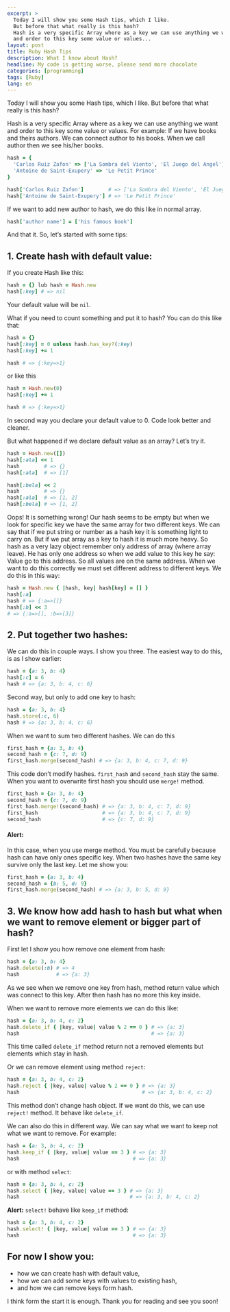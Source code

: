 ```yaml
---
excerpt: >
  Today I will show you some Hash tips, which I like.
  But before that what really is this hash?
  Hash is a very specific Array where as a key we can use anything we want
  and order to this key some value or values...
layout: post
title: Ruby Hash Tips
description: What I know about Hash?
headline: My code is getting worse, please send more chocolate
categories: [programming]
tags: [Ruby]
lang: en
---
```


Today I will show you some Hash tips, which I like. But before that what really is this hash?

Hash is a very specific Array where as a key we can use anything we want and order to this key some value or values. For example: If we have books and theirs authors. We can connect author to his books. When we call author then we see his/her books.

```ruby
hash = {
  'Carlos Ruiz Zafon' => ['La Sombra del Viento', 'El Juego del Angel'],
  'Antoine de Saint-Exupery' => 'Le Petit Prince'
}

hash['Carlos Ruiz Zafon']        # => ['La Sombra del Viento', 'El Juego del Angel']
hash['Antoine de Saint-Exupery'] # => 'Le Petit Prince'
```

If we want to add new author to hash, we do this like in normal array.

```ruby
hash['author name'] = ['his famous book']
```

And that it. So, let’s started with some tips:

## 1. Create hash with default value:

If you create Hash like this:

```ruby
hash = {} lub hash = Hash.new
hash[:key] # => nil
```

Your default value will be `nil`.

What if you need to count something and put it to hash?
You can do this like that:

```ruby
hash = {}
hash[:key] = 0 unless hash.has_key?(:key)
hash[:key] += 1

hash # => {:key=>1}
```

or like this

```ruby
hash = Hash.new(0)
hash[:key] += 1

hash # => {:key=>1}
```

In second way you declare your default value to 0. Code look better and cleaner.

But what happened if we declare default value as an array? Let’s try it.

```ruby
hash = Hash.new([])
hash[:ala] << 1
hash        # => {}
hash[:ala]  # => [1]

hash[:bela] << 2
hash        # => {}
hash[:ala]  # => [1, 2]
hash[:bela] # => [1, 2]
```

Oops! It is something wrong! Our hash seems to be empty but when we look for specific key we have the same array for two different keys. We can say that if we put string or number as a hash key it is something light to carry on. But if we put array as a key to hash it is much more heavy. So hash as a very lazy object remember only address of array (where array leave). He has only one address so when we add value to this key he say: Value go to this address. So all values are on the same address. When we want to do this correctly we must set different address to different keys. We do this in this way:

```ruby
hash = Hash.new { |hash, key| hash[key] = [] }
hash[:a]
hash # => {:a=>[]}
hash[:b] << 3
# => {:a=>[], :b=>[3]}
```

## 2. Put together two hashes:

We can do this in couple ways. I show you three. The easiest way to do this, is as I show earlier:

```ruby
hash = {a: 3, b: 4}
hash[:c] = 6
hash # => {a: 3, b: 4, c: 6}
```

Second way, but only to add one key to hash:

```ruby
hash = {a: 3, b: 4}
hash.store(:c, 6)
hash # => {a: 3, b: 4, c: 6}
```

When we want to sum two different hashes. We can do this

```ruby
first_hash = {a: 3, b: 4}
second_hash = {c: 7, d: 9}
first_hash.merge(second_hash) # => {a: 3, b: 4, c: 7, d: 9}
```

This code don’t modify hashes. `first_hash` and `second_hash` stay the same. When you want to overwrite first hash you should use `merge!` method.

```ruby
first_hash = {a: 3, b: 4}
second_hash = {c: 7, d: 9}
first_hash.merge!(second_hash) # => {a: 3, b: 4, c: 7, d: 9}
first_hash                     # => {a: 3, b: 4, c: 7, d: 9}
second_hash                    # => {c: 7, d: 9}
```

#### Alert:
In this case, when you use merge method. You must be carefully because hash can have only ones specific key. When two hashes have the same key survive only the last key. Let me show you:

```ruby
first_hash = {a: 3, b: 4}
second_hash = {b: 5, d: 9}
first_hash.merge(second_hash) # => {a: 3, b: 5, d: 9}
```

## 3. We know how add hash to hash but what when we want to remove element or bigger part of hash?

First let I show you how remove one element from hash:

```ruby
hash = {a: 3, b: 4}
hash.delete(:b) # => 4
hash            # => {a: 3}
```

As we see when we remove one key from hash, method return value which was connect to this key. After then hash has no more this key inside.

When we want to remove more elements we can do this like:

```ruby
hash = {a: 3, b: 4, c: 2}
hash.delete_if { |key, value| value % 2 == 0 } # => {a: 3}
hash                                           # => {a: 3}
```

This time called `delete_if` method return not a removed elements but elements which stay in hash.

Or we can remove element using method `reject`:

```ruby
hash = {a: 3, b: 4, c: 2}
hash.reject { |key, value| value % 2 == 0 } # => {a: 3}
hash                                        # => {a: 3, b: 4, c: 2}
```

This method don’t change hash object. If we want do this, we can use `reject!` method. It behave like `delete_if`.

We can also do this in different way. We can say what we want to keep not what we want to remove. For example:

```ruby
hash = {a: 3, b: 4, c: 2}
hash.keep_if { |key, value| value == 3 } # => {a: 3}
hash                                     # => {a: 3}
```

or with method `select`:

```ruby
hash = {a: 3, b: 4, c: 2}
hash.select { |key, value| value == 3 } # => {a: 3}
hash                                    # => {a: 3, b: 4, c: 2}
```

**Alert:** `select!` behave like `keep_if` method:

```ruby
hash = {a: 3, b: 4, c: 2}
hash.select! { |key, value| value == 3 } # => {a: 3}
hash                                     # => {a: 3}
```

## For now I show you:

- how we can create hash with default value,
- how we can add some keys with values to existing hash,
- and how we can remove keys form hash.

I think form the start it is enough. Thank you for reading and see you soon!
